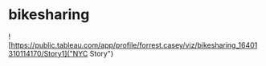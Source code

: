 # bikesharing



![https://public.tableau.com/app/profile/forrest.casey/viz/bikesharing_16401310114170/Story1]("NYC Story")
